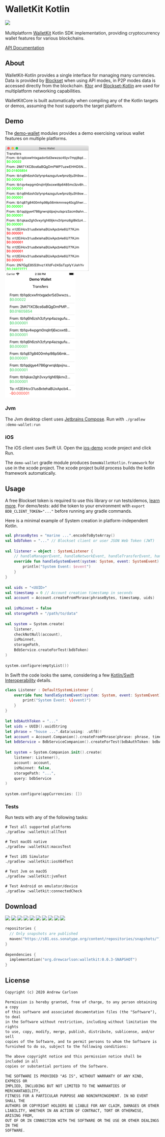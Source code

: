 # WalletKit Kotlin

![](https://github.com/DrewCarlson/WalletKit-Kotlin/workflows/Tests/badge.svg)

Multiplatform [WalletKit](https://github.com/blockset-corp/walletkit) Kotlin SDK implementation, providing cryptocurrency wallet features for various blockchains.

[API Documentation](https://drewcarlson.github.com/WalletKit-Kotlin)

## About

WalletKit-Kotlin provides a single interface for managing many currencies.
Data is provided by [Blockset](https://blockset.com/) when using API modes, in P2P modes data is accessed directly from the blockchain.
[Ktor](https://ktor.io/) and [Blockset-Kotlin](https://github.com/DrewCarlson/Blockset-Kotlin/) are used for multiplatform networking capabilities.

WalletKitCore is built automatically when compiling any of the Kotlin targets or demos, assuming the host supports the target platform.

## Demo

The [demo-wallet](demo-wallet) modules provides a demo exercising various wallet features on multiple platforms.

[![](media/jvm-demo.png)](#demo)
[![](media/ios-demo.png)](#demo)

### Jvm

The Jvm desktop client uses [Jetbrains Compose](https://www.jetbrains.com/lp/compose/).
Run with `./gradlew :demo-wallet:run`

### iOS

The iOS client uses Swift UI.
Open the [ios-demo](demo-wallet/ios-demo) xcode project and click Run.

The `demo-wallet` gradle module produces `DemoWalletKotlin.framework` for use in the xcode project.
The xcode project build process builds the kotlin framework automatically.


## Usage

A free Blockset token is required to use this library or run tests/demos, [learn more](https://docs.blockset.com/getting-started/authentication).
For demo/tests: add the token to your environment with `export BDB_CLIENT_TOKEN="..."` before running any gradle commands.

Here is a minimal example of System creation in platform-independent Kotlin.
```kotlin
val phraseBytes = "marine ...".encodeToByteArray()
val bdbToken = "..." // Blockset client or user JSON Web Token (JWT) 

val listener = object : SystemListener {
    // handleManagerEvent, handleNetworkEvent, handleTransferEvent, handleWalletEvent
    override fun handleSystemEvent(system: System, event: SystemEvent) {
        println("System Event: $event")
    }
}

val uids = "<UUID>"
val timestamp = 0 // Account creation timestamp in seconds
val account = Account.createFromPhrase(phraseBytes, timestamp, uids)

val isMainnet = false
val storagePath = "/path/to/data"

val system = System.create(
    listener,
    checkNotNull(account),
    isMainnet,
    storagePath,
    BdbService.createForTest(bdbToken)
)

system.configure(emptyList())
```

In Swift the code looks the same, considering a few [Kotlin/Swift Interoperability](https://kotlinlang.org/docs/reference/native/objc_interop.html) details.

```swift
class Listener : DefaultSystemListener {
    override func handleSystemEvent(system: System, event: SystemEvent) {
        print("System Event: \(event)")
    }
}

let bdbAuthToken = "..."
let uids = UUID().uuidString
let phrase = "house ...".data(using: .utf8)!
let account = Account.Companion().createFromPhrase(phrase: phrase, timestamp: 0, uids_: uids)!
let bdbService = BdbServiceCompanion().createForTest(bdbAuthToken: bdbAuthToken)

let system = System.Companion.init().create(
    listener: Listener(),
    account: account,
    isMainnet: false,
    storagePath: "...",
    query: bdbService
)

system.configure(appCurrencies: [])
```

### Tests

Run tests with any of the following tasks:
```shell
# Test all supported platforms
./gradlew :walletkit:allTest

# Test macOS native
./gradlew :walletkit:macosTest

# Test iOS Simulator
./gradlew :walletkit:iosX64Test

# Test Jvm on macOS
./gradlew :walletkit:jvmTest

# Test Android on emulator/device
./gradlew :walletkit:connectedCheck
```

## Download

![](https://img.shields.io/static/v1?label=&message=Platforms&color=grey)
![](https://img.shields.io/static/v1?label=&message=Jvm&color=blue)
![](https://img.shields.io/static/v1?label=&message=Android&color=blue)
![](https://img.shields.io/static/v1?label=&message=iOS&color=blue)
![](https://img.shields.io/static/v1?label=&message=macOS&color=blue)
![](https://img.shields.io/static/v1?label=&message=Linux&color=red)
![](https://img.shields.io/static/v1?label=&message=Windows&color=red)
![](https://img.shields.io/static/v1?label=&message=tvOS&color=red)
![](https://img.shields.io/static/v1?label=&message=watchOS&color=red)
![](https://img.shields.io/static/v1?label=&message=Js&color=red)

```kotlin
repositories {
  // Only snapshots are published
  maven("https://s01.oss.sonatype.org/content/repositories/snapshots/")
}

dependencies {
  implementation("org.drewcarlson:walletkit:0.0.3-SNAPSHOT")
}
```

## License
```
Copyright (c) 2020 Andrew Carlson

Permission is hereby granted, free of charge, to any person obtaining a copy
of this software and associated documentation files (the "Software"), to deal
in the Software without restriction, including without limitation the rights
to use, copy, modify, merge, publish, distribute, sublicense, and/or sell
copies of the Software, and to permit persons to whom the Software is
furnished to do so, subject to the following conditions:

The above copyright notice and this permission notice shall be included in all
copies or substantial portions of the Software.

THE SOFTWARE IS PROVIDED "AS IS", WITHOUT WARRANTY OF ANY KIND, EXPRESS OR
IMPLIED, INCLUDING BUT NOT LIMITED TO THE WARRANTIES OF MERCHANTABILITY,
FITNESS FOR A PARTICULAR PURPOSE AND NONINFRINGEMENT. IN NO EVENT SHALL THE
AUTHORS OR COPYRIGHT HOLDERS BE LIABLE FOR ANY CLAIM, DAMAGES OR OTHER
LIABILITY, WHETHER IN AN ACTION OF CONTRACT, TORT OR OTHERWISE, ARISING FROM,
OUT OF OR IN CONNECTION WITH THE SOFTWARE OR THE USE OR OTHER DEALINGS IN THE
SOFTWARE.
```
